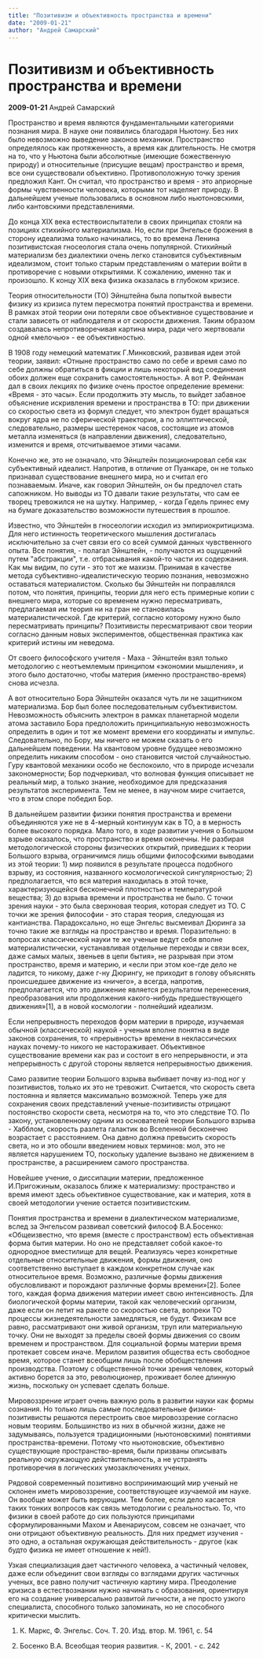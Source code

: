 ```yaml
---
title: "Позитивизм и объективность пространства и времени"
date: "2009-01-21"
author: "Андрей Самарский"
---
```


# Позитивизм и объективность пространства и времени

**2009-01-21** Андрей Самарский

Пространство и время являются фундаментальными категориями познания мира. В науке они появились благодаря Ньютону. Без них было невозможно выведение законов механики. Пространство определялось как протяженность, а время как длительность. Не смотря на то, что у Ньютона были абсолютные (имеющие божественную природу) и относительные (присущие вещам) пространство и время, все они существовали объективно. Противоположную точку зрения предложил Кант. Он считал, что пространство и время - это априорные формы чувственности человека, которыми тот наделяет природу. В дальнейшем ученые пользовались в основном либо ньютоновскими, либо кантовскими представлениями.

До конца ХІХ века естествоиспытатели в своих принципах стояли на позициях стихийного материализма. Но, если при Энгельсе брожения в сторону идеализма только начинались, то во времена Ленина позитивистская гносеология стала очень популярной. Стихийный материализм без диалектики очень легко становится субъективным идеализмом, стоит только старым представлениям о материи войти в противоречие с новыми открытиями. К сожалению, именно так и произошло. К концу ХІХ века физика оказалась в глубоком кризисе.

Теория относительности (ТО) Эйнштейна была попыткой вывести физику из кризиса путем пересмотра понятий пространства и времени. В рамках этой теории они потеряли свое объективное существование и стали зависеть от наблюдателя и от скорости движения. Таким образом создавалась непротиворечивая картина мира, ради чего жертвовали одной «мелочью» - ее объективностью.

В 1908 году немецкий математик Г.Минковский, развивая идеи этой теории, заявил: «Отныне пространство само по себе и время само по себе должны обратиться в фикции и лишь некоторый вид соединения обоих должен еще сохранить самостоятельность». А вот Р. Фейнман дал в своих лекциях по физике очень простое определение времени: «Время - это часы». Если продолжить эту мысль, то выйдет забавное объяснение искривления времени и пространства в ТО: при движении со скоростью света из формул следует, что электрон будет вращаться вокруг ядра не по сферической траектории, а по эллиптической, следовательно, размеры шестеренок часов, состоящие из атомов металла изменяться (в направлении движения), следовательно, изменится и время, отсчитываемое этими часами.

Конечно же, это не означало, что Эйнштейн позиционировал себя как субъективный идеалист. Напротив, в отличие от Пуанкаре, он не только признавал существование внешнего мира, но и считал его познаваемым. Иначе, как говорил Эйнштейн, он бы предпочел стать сапожником. Но выводы из ТО давали такие результаты, что сам ее творец тревожился не на шутку. Например, - когда Гедель принес ему на бумаге доказательство возможности путешествия в прошлое.

Известно, что Эйнштейн в гносеологии исходил из эмпириокритицизма. Для него истинность теоретического мышления достигалась исключительно за счет связи его со всей суммой данных чувственного опыта. Все понятия, - полагал Эйнштейн, - получаются из ощущений путем "абстракции", т.е. отбрасывания какой-то части их содержания. Как мы видим, по сути - это тот же махизм. Принимая в качестве метода субъективно-идеалистическую теорию познания, невозможно оставаться материалистом. Сколько бы Эйнштейн ни поправлялся потом, что понятия, принципы, теории для него есть примерные копии с внешнего мира, которые со временем нужно пересматривать, предлагаемая им теория ни на гран не становилась материалистической. Где критерий, согласно которому нужно было пересматривать принципы? Позитивисты пересматривают свои теории согласно данным новых экспериментов, общественная практика как критерий истины им неведома.

От своего философского учителя - Маха - Эйнштейн взял только методологию с неотъемлемым принципом «экономии мышления», и этого было достаточно, чтобы материя (именно пространство-время) снова исчезла.

А вот относительно Бора Эйнштейн оказался чуть ли не защитником материализма. Бор был более последовательным субъективистом. Невозможность объяснить электрон в рамках планетарной модели атома заставило Бора предположить принципиальную невозможность определить в один и тот же момент времени его координаты и импульс. Следовательно, по Бору, мы ничего не можем сказать о его дальнейшем поведении. На квантовом уровне будущее невозможно определить никаким способом - оно становится чистой случайностью. Гуру квантовой механики особо не беспокоило, что в природе исчезали закономерности; Бор подчеркивал, что волновая функция описывает не реальный мир, а только знание, необходимое для предсказания результатов эксперимента. Тем не менее, в научном мире считается, что в этом споре победил Бор.

В дальнейшем развитии физики понятия пространства и времени объединяются уже не в 4-мерный континуум как в ТО, а в мерность более высокого порядка. Мало того, в ходе развитии учения о Большом взрыве оказалось, что пространство и время оконечны. Не разбирая методологической стороны физических открытий, приведших к теории Большого взрыва, ограничимся лишь общими философскими выводами из этой теории: 1) мир появился в результате процесса подобного взрыву, из состояния, названного космологической сингулярностью; 2) предполагается, что вся материя находилась в этой точке, характеризующейся бесконечной плотностью и температурой вещества; 3) до взрыва времени и пространства не было. С точки зрения науки - это была сверхновая теория, которая следует из ТО. С точки же зрения философии - это старая теория, следующая из кантианства. Парадоксально, но еще Энгельс высмеивал Дюринга за точно такие же взгляды на пространство и время. Поразительно: в вопросах классической науки те же ученые ведут себя вполне материалистически, «устанавливая отдельные переходы и связи всех, даже самых малых, звеньев в цепи бытия», не разрывая при этом пространство, время и материю, и «если при этом кое-где дело не ладится, то никому, даже г-ну Дюрингу, не приходит в голову объяснять происшедшее движение из «ничего», а всегда, напротив, предполагается, что это движение является результатом перенесения, преобразования или продолжения какого-нибудь предшествующего движения»[1], а в новой космологии - полнейший идеализм.

Если непрерывность переходов форм материи в природе, изучаемая обычной (классической) наукой - ученым вполне понятна в виде законов сохранения, то «прерывность» времени в неклассических науках почему-то никого не настораживает. Объективное существование времени как раз и состоит в его непрерывности, и эта непрерывность с другой стороны является непрерывностью движения.

Само развитие теории Большого взрыва выбивает почву из-под ног у позитивистов, только их это не тревожит. Считается, что скорость света постоянна и является максимально возможной. Теперь уже для сохранения своих представлений ученые-позитивисты отрицают постоянство скорости света, несмотря на то, что это следствие ТО. По закону, установленному одним из основателей теории Большого взрыва - Хабблом, скорость разлета галактик во Вселенной бесконечно возрастает с расстоянием. Она давно должна превысить скорость света, но и это обошли введением новых терминов: мол, это не является нарушением ТО, поскольку удаление вызвано не движением в пространстве, а расширением самого пространства.

Новейшее учение, о диссипации материи, предложенное И.Пригожиным, оказалось ближе к материализму: пространство и время имеют здесь объективное существование, как и материя, хотя в своей методологии учение остается позитивистским.

Понятия пространства и времени в диалектическом материализме, вслед за Энгельсом развивал советский философ В.А.Босенко: «Общеизвестно, что время (вместе с пространством) есть объективная форма бытия материи. Но оно не представляет собой какое-то однородное вместилище для вещей. Реализуясь через конкретные отдельные относительные движения, формы движения, оно соответственно выступает в каждом конкретном случае как относительное время. Возможно, различные формы движения обусловливают и порождают различные формы времени»[2]. Более того, каждая форма движения материи имеет свою интенсивность. Для биологической формы материи, такой как человеческий организм, даже если он летит на ракете со скоростью света, вопреки ТО процессы жизнедеятельности замедляться, не будут. Физикам все равно, рассматривают они живой организм, труп или материальную точку. Они не выходят за пределы своей формы движения со своим временем и пространством. Для социальной формы материи время протекает совсем иначе. Мерилом развития общества есть свободное время, которое станет всеобщим лишь после обобществления производства. Поэтому с общественной точки зрения человек, который активно борется за это, революционер, проживает более длинную жизнь, поскольку он успевает сделать больше.

Мировоззрение играет очень важную роль в развитии науки как формы сознания. Но только лишь самые последовательные физики-позитивисты решаются перестроить свое мировоззрение согласно новым теориям. Большинство из них в обычной жизни, даже не задумываясь, пользуется традиционными (ньютоновскими) понятиями пространства-времени. Потому что ньютоновские, объективно существующие пространство-время, были призваны описывать реальную окружающую действительность, а не устранять противоречия в логических умозаключениях ученых.

Рядовой современный позитивно воспринимающий мир ученый не склонен иметь мировоззрение, соответствующее изучаемой им науке. Он вообще может быть верующим. Тем более, если дело касается таких тонких вопросов как связь методологии с реальностью. То, что физики в своей работе до сих пользуются принципами сформулированными Махом и Авенариусом, совсем не означает, что они отрицают объективную реальность. Для них предмет изучения - это одно, а остальная окружающая действительность - другое (как будто физика не имеет отношение к ней!).

Узкая специализация дает частичного человека, а частичный человек, даже если объединит свои взгляды со взглядами других частичных ученых, все равно получит частичную картину мира. Преодоление кризиса в естествознании нужно начинать с образования, ориентируя его на создание универсально развитой личности, а не просто узкого специалиста, способного только запоминать, но не способного критически мыслить.

1. К. Маркс, Ф. Энгельс. Соч. Т. 20. Изд. втор. М. 1961, с. 54

2. Босенко В.А. Всеобщая теория развития. - К, 2001. - с. 242